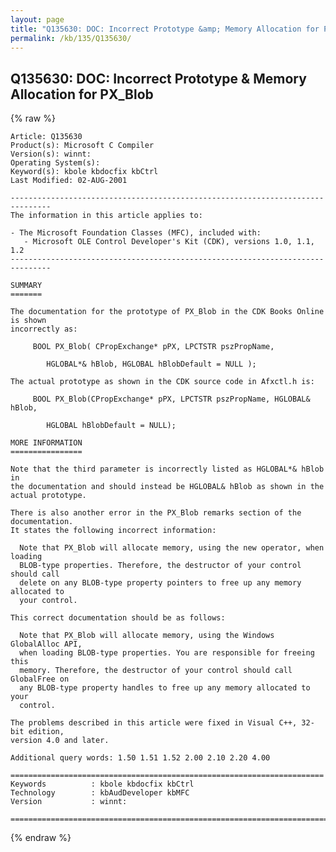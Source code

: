 ```yaml
---
layout: page
title: "Q135630: DOC: Incorrect Prototype &amp; Memory Allocation for PX_Blob"
permalink: /kb/135/Q135630/
---
```


## Q135630: DOC: Incorrect Prototype &amp; Memory Allocation for PX_Blob

{% raw %}

	Article: Q135630
	Product(s): Microsoft C Compiler
	Version(s): winnt:
	Operating System(s): 
	Keyword(s): kbole kbdocfix kbCtrl
	Last Modified: 02-AUG-2001
	
	-------------------------------------------------------------------------------
	The information in this article applies to:
	
	- The Microsoft Foundation Classes (MFC), included with:
	   - Microsoft OLE Control Developer's Kit (CDK), versions 1.0, 1.1, 1.2 
	-------------------------------------------------------------------------------
	
	SUMMARY
	=======
	
	The documentation for the prototype of PX_Blob in the CDK Books Online is shown
	incorrectly as:
	
	     BOOL PX_Blob( CPropExchange* pPX, LPCTSTR pszPropName,
	   
	        HGLOBAL*& hBlob, HGLOBAL hBlobDefault = NULL );
	
	The actual prototype as shown in the CDK source code in Afxctl.h is:
	
	     BOOL PX_Blob(CPropExchange* pPX, LPCTSTR pszPropName, HGLOBAL& hBlob,
	   
	        HGLOBAL hBlobDefault = NULL);
	
	MORE INFORMATION
	================
	
	Note that the third parameter is incorrectly listed as HGLOBAL*& hBlob in
	the documentation and should instead be HGLOBAL& hBlob as shown in the
	actual prototype.
	
	There is also another error in the PX_Blob remarks section of the documentation.
	It states the following incorrect information:
	
	  Note that PX_Blob will allocate memory, using the new operator, when loading
	  BLOB-type properties. Therefore, the destructor of your control should call
	  delete on any BLOB-type property pointers to free up any memory allocated to
	  your control.
	
	This correct documentation should be as follows:
	
	  Note that PX_Blob will allocate memory, using the Windows GlobalAlloc API,
	  when loading BLOB-type properties. You are responsible for freeing this
	  memory. Therefore, the destructor of your control should call GlobalFree on
	  any BLOB-type property handles to free up any memory allocated to your
	  control.
	
	The problems described in this article were fixed in Visual C++, 32-bit edition,
	version 4.0 and later.
	
	Additional query words: 1.50 1.51 1.52 2.00 2.10 2.20 4.00
	
	======================================================================
	Keywords          : kbole kbdocfix kbCtrl 
	Technology        : kbAudDeveloper kbMFC
	Version           : winnt:
	
	=============================================================================
	

{% endraw %}
